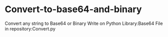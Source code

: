 # Convert-to-base64-and-binary
Convert any string to Base64 or Binary
Write on Python
Library:Base64
File in repository:Convert.py
